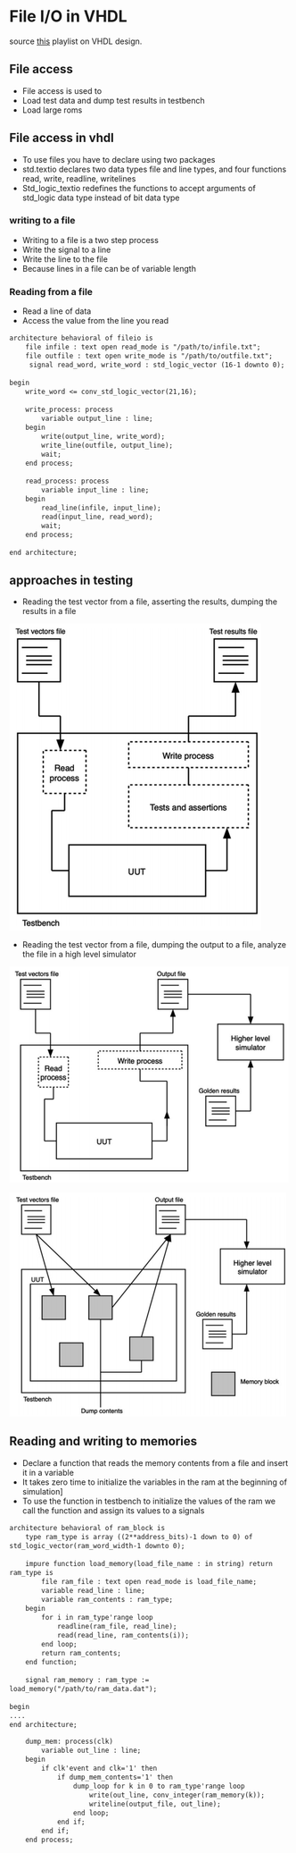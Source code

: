 # File I/O in VHDL
source [this](https://www.youtube.com/playlist?list=PLyWAP9QBe16p2HXVcyEgGAFicXJI797jK) playlist on VHDL design.

## File access 
- File access is used to 
- Load test data and dump test results in testbench
- Load large roms 

## File access in vhdl
- To use files you have to declare using two packages 
- std.textio declares two data types file and line types, and four functions read, write, readline, writelines
- Std_logic_textio redefines the functions to accept arguments of std_logic data type instead of bit data type

### writing to a file
- Writing to a file is a two step process
- Write the signal to a line
- Write the line to the file
- Because lines in a file can be of variable length

### Reading from a file  
- Read a line of data
- Access the value from the line you read
```
architecture behavioral of fileio is
    file infile : text open read_mode is "/path/to/infile.txt";
    file outfile : text open write_mode is "/path/to/outfile.txt";
     signal read_word, write_word : std_logic_vector (16-1 downto 0);

begin
    write_word <= conv_std_logic_vector(21,16);

    write_process: process
        variable output_line : line;
    begin
        write(output_line, write_word);
        write_line(outfile, output_line);
        wait;
    end process;

    read_process: process
        variable input_line : line;
    begin
        read_line(infile, input_line);
        read(input_line, read_word);
        wait;
    end process;

end architecture;
```

## approaches in testing
   - Reading the test vector from a file, asserting the results, dumping the results in a file

![file-test-vector-online-testbench](imgs/file-io/file-test-vector-online-testbench.png)


   - Reading the test vector from a file, dumping the output to a file, analyze the file in a high level simulator 

![file-test-vector-simulation-test](imgs/file-io/file-test-vector-simulation-test.png)

![file-test-vector-dump-memory](imgs/file-io/file-test-vector-dump-memory.png)


## Reading and writing to memories
   - Declare a function that reads the memory contents from a file and insert it in a variable
   - It takes zero time to initialize the variables in the ram at the beginning of simulation]
   - To use the function in testbench to initialize the values of the ram we call the function and assign its values to a signals


```
architecture behavioral of ram_block is
    type ram_type is array ((2**address_bits)-1 down to 0) of std_logic_vector(ram_word_width-1 downto 0);
    
    impure function load_memory(load_file_name : in string) return ram_type is 
        file ram_file : text open read_mode is load_file_name;
        variable read_line : line;
        variable ram_contents : ram_type;
    begin
        for i in ram_type'range loop
            readline(ram_file, read_line);
            read(read_line, ram_contents(i));
        end loop;
        return ram_contents;
    end function;

    signal ram_memory : ram_type := load_memory("/path/to/ram_data.dat");

begin
....
end architecture;
```

```
    dump_mem: process(clk)
        variable out_line : line;
    begin
        if clk'event and clk='1' then
            if dump_mem_contents='1' then
                dump_loop for k in 0 to ram_type'range loop
                    write(out_line, conv_integer(ram_memory(k));
                    writeline(output_file, out_line);
                end loop;
            end if;
        end if;
    end process;
```


